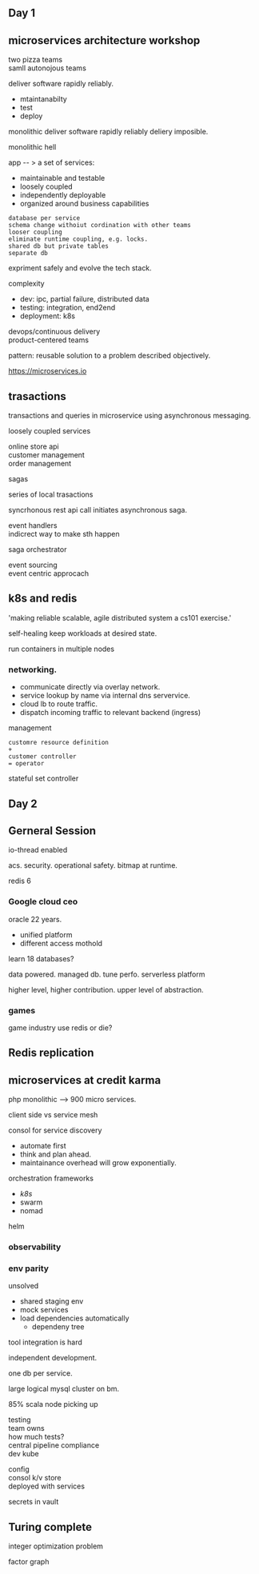 ## Day 1
## microservices architecture workshop

two pizza teams  
samll autonojous teams

deliver software rapidly reliably.

* mtaintanabilty
* test
* deploy


monolithic deliver software rapidly reliably deliery imposible.

monolithic hell

app -- > a set of services:

* maintainable and testable
* loosely coupled
* independently deployable
* organized around business capabilities


```
database per service  
schema change withoiut cordination with other teams
looser coupling
eliminate runtime coupling, e.g. locks.
shared db but private tables
separate db
```
expriment safely and evolve the tech stack.

complexity

- dev: ipc, partial failure, distributed data
- testing: integration, end2end
- deployment: k8s

devops/continuous delivery  
product-centered teams

pattern: reusable solution to  a problem described objectively.

https://microservices.io

## trasactions

transactions and queries in microservice using asynchronous messaging.

loosely coupled services

online store api  
customer management  
order management

sagas

series of local trasactions

syncrhonous rest api call initiates asynchronous saga.

event handlers  
indicrect way to make sth happen

saga orchestrator

event sourcing  
event centric approcach

## k8s and redis

'making reliable scalable, agile distributed system a cs101 exercise.'

self-healing keep workloads at desired state.

run containers in multiple nodes

### networking.

-  communicate directly via overlay network.
- service lookup by name via internal dns servervice.
- cloud lb to route traffic.
- dispatch incoming traffic to relevant backend (ingress)

management

```
customre resource definition
+
customer controller 
= operator
```

stateful set controller

## Day 2

## Gerneral Session

io-thread enabled

acs.
security.
operational safety.
bitmap at runtime.

redis 6

### Google cloud ceo

oracle 22 years.

- unified platform
- different access mothold

learn 18 databases?

data powered.
managed db. tune perfo.
serverless platform 

higher level, higher contribution.
upper level of abstraction.

### games

game industry use redis or die?

## Redis replication

## microservices at credit karma

php monolithic --> 900 micro services.

client side vs service mesh

consol for service discovery

- automate first
- think and plan ahead.
- maintainance overhead will grow exponentially.

orchestration frameworks

- *k8s* 
- swarm
- nomad

helm

### observability

### env parity

unsolved

- shared staging env
- mock services
- load dependencies automatically
    - dependeny tree

tool integration is hard

independent development.

one db per service.

large logical mysql cluster on bm.

85% scala
node picking up

testing  
team owns  
how much tests?  
central pipeline compliance  
dev kube  

config  
consol k/v store  
deployed with services

secrets in vault  

## Turing complete

integer optimization problem

factor graph

